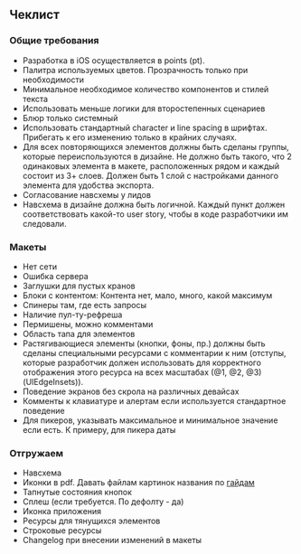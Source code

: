 ## Чеклист

### Общие требования
- Разработка в iOS осуществляется в points (pt).
- Палитра используемых цветов. Прозрачность только при необходимости
- Минимальное необходимое количество компонентов и стилей текста
- Использовать меньше логики для второстепенных сценариев
- Блюр только системный
- Использовать стандартный character и line spacing в шрифтах. Прибегать к его изменению только в крайних случаях.
- Для всех повторяющихся элементов должны быть сделаны группы, которые переиспользуются в дизайне. Не должно быть такого, что 2 одинаковых элемента в макете, расположенных рядом и каждый состоит из 3+ слоев. Должен быть 1 слой с настройками данного элемента для удобства экспорта.
- Согласование навсхемы у лидов
- Навсхема в дизайне должна быть логичной. Каждый пункт должен соответствовать какой-то user story, чтобы в коде разработчики им следовали.
### Макеты
- Нет сети
- Ошибка сервера
- Заглушки для пустых кранов
- Блоки с контентом: Контента нет, мало, много, какой максимум 
- Спинеры там, где есть запросы
- Наличие пул-ту-рефреша
- Пермишены, можно комментами
- Область тапа для элементов
- Растягивающиеся элементы (кнопки, фоны, пр.) должны быть сделаны специальными ресурсами с комментарии к ним (отступы, которые разработчик должен использовать для корректного отображения этого ресурса на всех масштабах (@1, @2, @3) (UIEdgeInsets)).
- Поведение экранов без скрола на различных девайсах
- Комменты к клавиатуре и алертам если используется стандартное поведение
- Для пикеров, указывать максимальное и минимальное значение если есть. К примеру, для пикера даты
### Отгружаем
- Навсхема
- Иконки в pdf. Давать файлам картинок названия по [гайдам](https://github.com/TouchInstinct/team/blob/master/processes/Strings-And-Images-Naming-Rules.md)
- Тапнутые состояния кнопок
- Сплеш (если требуется. По дефолту - да)
- Иконка приложения
- Ресурсы для тянущихся элементов
- Строковые ресурсы
- Сhangelog при внесении изменений в макеты